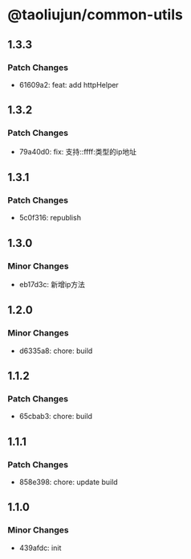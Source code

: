 # @taoliujun/common-utils

## 1.3.3

### Patch Changes

-   61609a2: feat: add httpHelper

## 1.3.2

### Patch Changes

-   79a40d0: fix: 支持::ffff:类型的ip地址

## 1.3.1

### Patch Changes

-   5c0f316: republish

## 1.3.0

### Minor Changes

-   eb17d3c: 新增ip方法

## 1.2.0

### Minor Changes

-   d6335a8: chore: build

## 1.1.2

### Patch Changes

-   65cbab3: chore: build

## 1.1.1

### Patch Changes

-   858e398: chore: update build

## 1.1.0

### Minor Changes

-   439afdc: init
